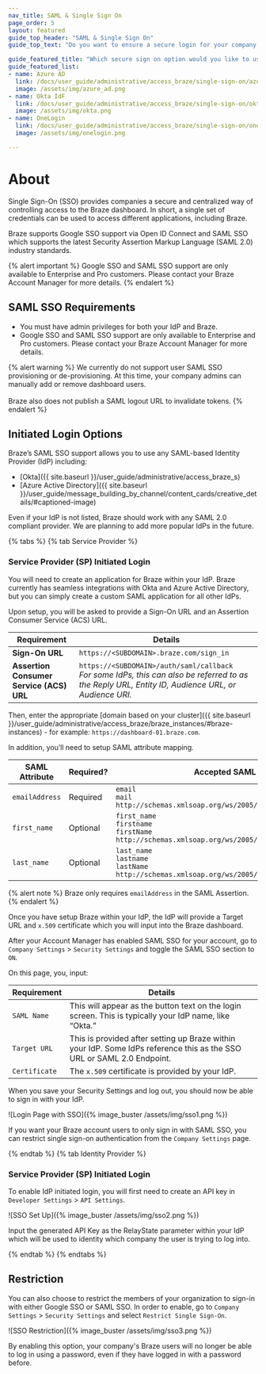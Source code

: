```yaml
---
nav_title: SAML & Single Sign On
page_order: 5
layout: featured
guide_top_header: "SAML & Single Sign On"
guide_top_text: "Do you want to ensure a secure login for your company's Braze users through a company you're already using? Well, you're in luck! Braze has an integration for that! You can either read more about set up requirements and otherwise preparing for a SAML SSO connection below, or choose to set up a specific login provider using the buttons."

guide_featured_title: "Which secure sign on option would you like to use?"
guide_featured_list:
- name: Azure AD
  link: /docs/user_guide/administrative/access_braze/single-sign-on/azure_ad/
  image: /assets/img/azure_ad.png
- name: Okta IdF
  link: /docs/user_guide/administrative/access_braze/single-sign-on/okta/
  image: /assets/img/okta.png
- name: OneLogin
  link: /docs/user_guide/administrative/access_braze/single-sign-on/onelogin/
  image: /assets/img/onelogin.png

---
```


# About

Single Sign-On (SSO) provides companies a secure and centralized way of controlling access to the Braze dashboard. In short, a single set of credentials can be used to access different applications, including Braze.

Braze supports Google SSO support via Open ID Connect and SAML SSO which supports the latest Security Assertion Markup Language (SAML 2.0) industry standards.

{% alert important %}
Google SSO and SAML SSO support are only available to Enterprise and Pro customers. Please contact your Braze Account Manager for more details.
{% endalert %}

## SAML SSO Requirements

- You must have admin privileges for both your IdP and Braze.
- Google SSO and SAML SSO support are only available to Enterprise and Pro customers. Please contact your Braze Account Manager for more details.

{% alert warning %}
We currently do not support user SAML SSO provisioning or de-provisioning. At this time, your company admins can manually add or remove dashboard users.
<br>
<br>
Braze also does not publish a SAML logout URL to invalidate tokens.
{% endalert %}

## Initiated Login Options

Braze’s SAML SSO support allows you to use any SAML-based Identity Provider (IdP) including:

- [Okta]({{ site.baseurl }}/user_guide/administrative/access_braze_s)
- [Azure Active Directory]({{ site.baseurl }}/user_guide/message_building_by_channel/content_cards/creative_details/#captioned-image)

Even if your IdP is not listed, Braze should work with any SAML 2.0 compliant provider. We are planning to add more popular IdPs in the future.

{% tabs %}
{% tab Service Provider %}
### Service Provider (SP) Initiated Login

You will need to create an application for Braze within your IdP. Braze currently has seamless integrations with Okta and Azure Active Directory, but you can simply create a custom SAML application for all other IdPs.

Upon setup, you will be asked to provide a Sign-On URL and an Assertion Consumer Service (ACS) URL.  

| Requirement | Details |
|---|---|
| **Sign-On URL** | `https://<SUBDOMAIN>.braze.com/sign_in` |
| **Assertion Consumer Service (ACS) URL** | `https://<SUBDOMAIN>/auth/saml/callback` <br> *For some IdPs, this can also be referred to as the Reply URL, Entity ID, Audience URL, or Audience URI.* |

Then, enter the appropriate [domain based on your cluster]({{ site.baseurl }}/user_guide/administrative/access_braze/braze_instances/#braze-instances) - for example: `https://dashboard-01.braze.com`.

In addition, you’ll need to setup SAML attribute mapping.

| SAML Attribute | Required? | Accepted SAML Attributes |
|---|---|---|
|`emailAddress` | Required | `email` <br> `mail` <br> `http://schemas.xmlsoap.org/ws/2005/05/identity/claims/email` |
| `first_name` | Optional | `first_name` <br> `firstname` <br> `firstName`<br>`http://schemas.xmlsoap.org/ws/2005/05/identity/claims/first_name` |
| `last_name` | Optional | `last_name` <br> `lastname` <br> `lastName` <br>`http://schemas.xmlsoap.org/ws/2005/05/identity/claims/last_name` |

{% alert note %}
Braze only requires `emailAddress` in the SAML Assertion.
{% endalert %}

Once you have setup Braze within your IdP, the IdP will provide a Target URL and `x.509` certificate which you will input into the Braze dashboard.

After your Account Manager has enabled SAML SSO for your account, go to `Company Settings` > `Security Settings` and toggle the SAML SSO section to `ON`.

On this page, you, input:

| Requirement | Details |
|---|---|
| `SAML Name` | This will appear as the button text on the login screen. This is typically your IdP name, like “Okta.” |
| `Target URL` | This is provided after setting up Braze within your IdP. Some IdPs reference this as the SSO URL or SAML 2.0 Endpoint. |
| `Certificate` | The `x.509` certificate is provided by your IdP. |

When you save your Security Settings and log out, you should now be able to sign in with your IdP.

![Login Page with SSO]({% image_buster /assets/img/sso1.png %})

If you want your Braze account users to only sign in with SAML SSO, you can restrict single sign-on authentication from the `Company Settings` page.

{% endtab %}
{% tab Identity Provider %}
### Service Provider (SP) Initiated Login

To enable IdP initiated login, you will first need to create an API key in `Developer Settings` > `API Settings`.

![SSO Set Up]({% image_buster /assets/img/sso2.png %})

Input the generated API Key as the RelayState parameter within your IdP which will be used to identity which company the user is trying to log into.

{% endtab %}
{% endtabs %}

## Restriction

You can also choose to restrict the members of your organization to sign-in with either Google SSO or SAML SSO. In order to enable, go to `Company Settings` > `Security Settings` and select `Restrict Single Sign-On`.

![SSO Restriction]({% image_buster /assets/img/sso3.png %})

By enabling this option, your company's Braze users will no longer be able to log in using a password, even if they have logged in with a password before.
